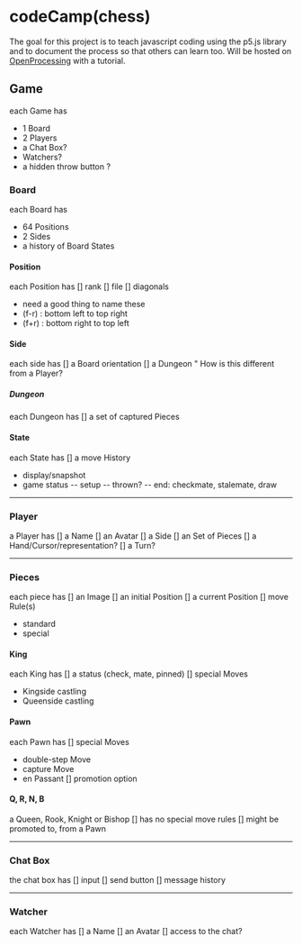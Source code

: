 # codeCamp(chess)
The goal for this project is to teach javascript coding using the p5.js library
and to document the process so that others can learn too.
Will be hosted on [OpenProcessing](openprocessing.org) with a tutorial.

## Game
each Game has
- 1 Board
- 2 Players
- a Chat Box?
- Watchers?
- a hidden throw button ?

### Board
each Board has
- 64 Positions
- 2 Sides
- a history of Board States

#### Position
each Position has
[] rank
[] file
[] diagonals
- need a good thing to name these
- (f-r) : bottom left to top right
- (f+r) : bottom right to top left

#### Side
each side has
[] a Board orientation
[] a Dungeon
" How is this different from a Player?

##### Dungeon
each Dungeon has
[] a set of captured Pieces

#### State
each State has
[] a move History
- display/snapshot
- game status
-- setup
-- thrown?
-- end: checkmate, stalemate, draw

-------------
### Player
a Player has
[] a Name
[] an Avatar
[] a Side
[] an Set of Pieces
[] a Hand/Cursor/representation?
[] a Turn?

----------
### Pieces
each piece has
[] an Image
[] an initial Position
[] a current Position
[] move Rule(s)
- standard
- special

#### King
each King has
[] a status (check, mate, pinned)
[] special Moves
- Kingside castling
- Queenside castling

#### Pawn
each Pawn has 
[] special Moves
- double-step Move
- capture Move
- en Passant
[] promotion option

#### Q, R, N, B
a Queen, Rook, Knight or Bishop
[] has no special move rules
[] might be promoted to, from a Pawn

------
### Chat Box
the chat box has
[] input
[] send button
[] message history

------
### Watcher
each Watcher has
[] a Name
[] an Avatar
[] access to the chat?
